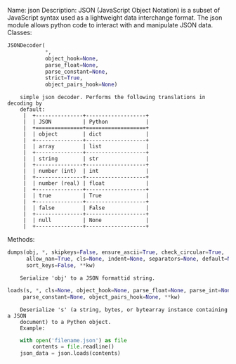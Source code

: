 Name: json
Description:
	JSON (JavaScript Object Notation) is a subset of JavaScript syntax used as a
	lightweight data interchange format. The json module allows python code to
	interact with and manipulate JSON data.
Classes:
```python
JSONDecoder(
			*,
			object_hook=None,
			parse_float=None,
			parse_constant=None,
			strict=True,
			object_pairs_hook=None)
```
```
	simple json decoder. Performs the following translations in decoding by
	default:
     |  +---------------+-------------------+
     |  | JSON          | Python            |
     |  +===============+===================+
     |  | object        | dict              |
     |  +---------------+-------------------+
     |  | array         | list              |
     |  +---------------+-------------------+
     |  | string        | str               |
     |  +---------------+-------------------+
     |  | number (int)  | int               |
     |  +---------------+-------------------+
     |  | number (real) | float             |
     |  +---------------+-------------------+
     |  | true          | True              |
     |  +---------------+-------------------+
     |  | false         | False             |
     |  +---------------+-------------------+
     |  | null          | None              |
     |  +---------------+-------------------+
```
Methods:
```python
dumps(obj, *, skipkeys=False, ensure_ascii=True, check_circular=True,
	  allow_nan=True, cls=None, indent=None, separators=None, default=None,
	  sort_keys=False, **kw)
```
```
	Serialize 'obj' to a JSON formattid string.
```
```python
loads(s, *, cls=None, object_hook=None, parse_float=None, parse_int=None,
	 parse_constant=None, object_pairs_hook=None, **kw)
```
```
	Deserialize 's' (a string, bytes, or bytearray instance containing a JSON
	document) to a Python object.
	Example:
```
```python
	with open('filename.json') as file
		contents = file.readline()
	json_data = json.loads(contents)
```
